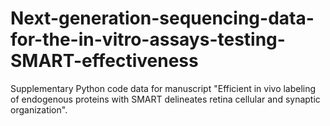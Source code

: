 # Next-generation-sequencing-data-for-the-in-vitro-assays-testing-SMART-effectiveness
Supplementary Python code data for manuscript "Efficient in vivo labeling of endogenous proteins with SMART delineates retina cellular and synaptic organization".
